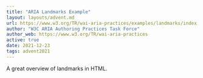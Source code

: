 ```yaml
---
title: "ARIA Landmarks Example"
layout: layouts/advent.md
url: https://www.w3.org/TR/wai-aria-practices/examples/landmarks/index.html
author: "W3C ARIA Authoring Practices Task Force"
author_web: https://www.w3.org/TR/wai-aria-practices
active: true
date: 2021-12-23
tags: advent2021
---
```

A great overview of landmarks in HTML.